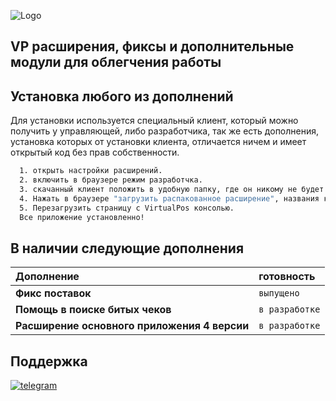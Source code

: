![Logo](https://s.iimg.su/s/09/Xl85BSRyFmSjnhhGYL7AUcFdVuRK1OIl5w46JQRj.png)


## VP расширения, фиксы и дополнительные модули для облегчения работы
## Установка любого из дополнений 

Для установки используется специальный клиент, который можно получить у управляющей, либо разработчика, 
так же есть дополнения, установка которых от установки клиента, отличается ничем и имеет открытый код без прав собственности.

```bash
  1. открыть настройки расширений.
  2. включить в браузере режим разработчка.
  3. скачанный клиент положить в удобную папку, где он никому не будет мешать.
  4. Нажать в браузере "загрузить распакованное расширение", названия кнопок меняются от бразуера к браузера, но смысл один.
  5. Перезагрузить страницу с VirtualPos консолью. 
  Все приложение установленно!
```
    
## В наличии следующие дополнения

| Дополнение | готовность     | 
| :-------- | :------- |
| **Фикс поставок** | `выпущено` |
| **Помощь в поиске битых чеков** | `в разработке` |
| **Расширение основного приложения 4 версии** | `в разработке` |

## Поддержка
[![telegram](https://img.shields.io/badge/telegram-1DA1F2?style=for-the-badge&logo=telegram&logoColor=white)](http://t.me/al_picaso)

